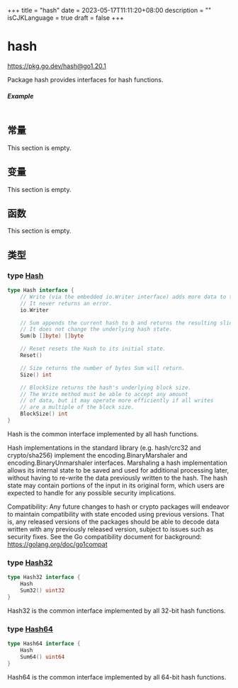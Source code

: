 +++
title = "hash"
date = 2023-05-17T11:11:20+08:00
description = ""
isCJKLanguage = true
draft = false
+++
# hash

https://pkg.go.dev/hash@go1.20.1



Package hash provides interfaces for hash functions.

##### Example
``` go linenums="1"
```







## 常量 

This section is empty.

## 变量

This section is empty.

## 函数

This section is empty.

## 类型

### type [Hash](https://cs.opensource.google/go/go/+/go1.20.1:src/hash/hash.go;l=26) 

``` go linenums="1"
type Hash interface {
	// Write (via the embedded io.Writer interface) adds more data to the running hash.
	// It never returns an error.
	io.Writer

	// Sum appends the current hash to b and returns the resulting slice.
	// It does not change the underlying hash state.
	Sum(b []byte) []byte

	// Reset resets the Hash to its initial state.
	Reset()

	// Size returns the number of bytes Sum will return.
	Size() int

	// BlockSize returns the hash's underlying block size.
	// The Write method must be able to accept any amount
	// of data, but it may operate more efficiently if all writes
	// are a multiple of the block size.
	BlockSize() int
}
```

Hash is the common interface implemented by all hash functions.

Hash implementations in the standard library (e.g. hash/crc32 and crypto/sha256) implement the encoding.BinaryMarshaler and encoding.BinaryUnmarshaler interfaces. Marshaling a hash implementation allows its internal state to be saved and used for additional processing later, without having to re-write the data previously written to the hash. The hash state may contain portions of the input in its original form, which users are expected to handle for any possible security implications.

Compatibility: Any future changes to hash or crypto packages will endeavor to maintain compatibility with state encoded using previous versions. That is, any released versions of the packages should be able to decode data written with any previously released version, subject to issues such as security fixes. See the Go compatibility document for background: https://golang.org/doc/go1compat

### type [Hash32](https://cs.opensource.google/go/go/+/go1.20.1:src/hash/hash.go;l=49) 

``` go linenums="1"
type Hash32 interface {
	Hash
	Sum32() uint32
}
```

Hash32 is the common interface implemented by all 32-bit hash functions.

### type [Hash64](https://cs.opensource.google/go/go/+/go1.20.1:src/hash/hash.go;l=55) 

``` go linenums="1"
type Hash64 interface {
	Hash
	Sum64() uint64
}
```

Hash64 is the common interface implemented by all 64-bit hash functions.